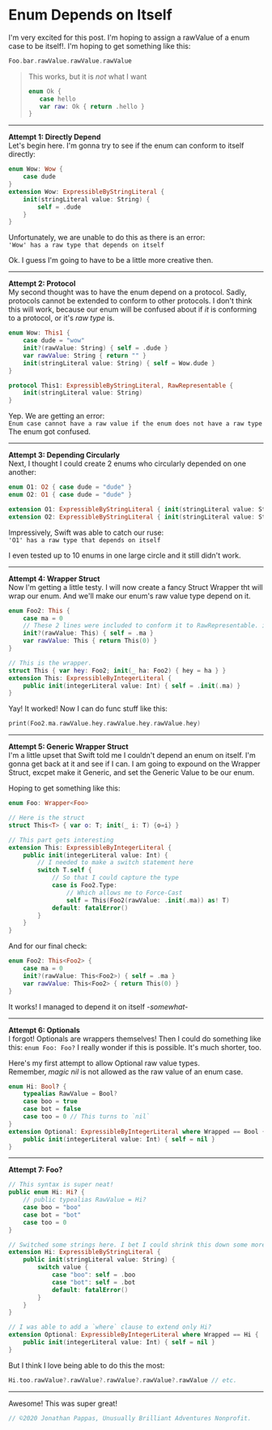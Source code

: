 # **Enum Depends on Itself**

I'm very excited for this post. I'm hoping to assign a rawValue of a enum case to be itself!.
I'm hoping to get something like this:

```swift
Foo.bar.rawValue.rawValue.rawValue
```

>This works, but it is *not* what I want
>```swift
>enum Ok {
>    case hello
>    var raw: Ok { return .hello }
>}
>```

---
**Attempt 1: Directly Depend**<br>
Let's begin here. I'm gonna try to see if the enum can conform to itself directly:

```swift
enum Wow: Wow {
    case dude
}
extension Wow: ExpressibleByStringLiteral {
    init(stringLiteral value: String) {
        self = .dude
    }
}
```
Unfortunately, we are unable to do this as there is an error:<br>
`'Wow' has a raw type that depends on itself`

Ok. I guess I'm going to have to be a little more creative then.

---
**Attempt 2: Protocol**<br>
My second thought was to have the enum depend on a protocol. Sadly, protocols cannot be extended to conform to other protocols. I don't think this will work, because our enum will be confused about if _it_ is conforming to a protocol, or it's _raw type_ is.

```swift
enum Wow: This1 {
    case dude = "wow"
    init?(rawValue: String) { self = .dude }
    var rawValue: String { return "" }
    init(stringLiteral value: String) { self = Wow.dude }
}

protocol This1: ExpressibleByStringLiteral, RawRepresentable {
    init(stringLiteral value: String)
}
```

Yep. We are getting an error:<br>
`Enum case cannot have a raw value if the enum does not have a raw type`<br>The enum got confused.

---
**Attempt 3: Depending Circularly**<br>
Next, I thought I could create 2 enums who circularly depended on one another:

```swift
enum O1: O2 { case dude = "dude" }
enum O2: O1 { case dude = "dude" }

extension O1: ExpressibleByStringLiteral { init(stringLiteral value: String) { self = .dude } }
extension O2: ExpressibleByStringLiteral { init(stringLiteral value: String) { self = .dude } }
```

Impressively, Swift was able to catch our ruse:<br>
`'O1' has a raw type that depends on itself`

I even tested up to 10 enums in one large circle and it still didn't work.

---
**Attempt 4: Wrapper Struct**<br>
Now I'm getting a little testy. I will now create a fancy Struct Wrapper tht will wrap our enum. And we'll make our enum's raw value type depend on it.

```swift
enum Foo2: This {
    case ma = 0
    // These 2 lines were included to conform it to RawRepresentable. idk.
    init?(rawValue: This) { self = .ma }
    var rawValue: This { return This(0) }
}

// This is the wrapper.
struct This { var hey: Foo2; init(_ ha: Foo2) { hey = ha } }
extension This: ExpressibleByIntegerLiteral {
    public init(integerLiteral value: Int) { self = .init(.ma) }
}
```
Yay! It worked! Now I can do func stuff like this:

```swift
print(Foo2.ma.rawValue.hey.rawValue.hey.rawValue.hey)
```

---
**Attempt 5: Generic Wrapper Struct**<br>
I'm a little upset that Swift told me I couldn't depend an enum on itself. I'm gonna get back at it and see if I can. I am going to expound on the Wrapper Struct, excpet make it Generic, and set the Generic Value to be our enum.

Hoping to get something like this:
```swift
enum Foo: Wrapper<Foo>
```

```swift
// Here is the struct
struct This<T> { var o: T; init(_ i: T) {o=i} }

// This part gets interesting
extension This: ExpressibleByIntegerLiteral {
    public init(integerLiteral value: Int) {
        // I needed to make a switch statement here
        switch T.self {
            // So that I could capture the type
            case is Foo2.Type:
                // Which allows me to Force-Cast
                self = This(Foo2(rawValue: .init(.ma)) as! T)
            default: fatalError()
        }
    }
}
```

And for our final check:

```swift
enum Foo2: This<Foo2> {
    case ma = 0
    init?(rawValue: This<Foo2>) { self = .ma }
    var rawValue: This<Foo2> { return This(0) }
}
```
It works! I managed to depend it on itself _-somewhat-_

---
**Attempt 6: Optionals**<br>
I forgot! Optionals are wrappers themselves! Then I could do something like this: `enum Foo: Foo?` I really wonder if this is possible. It's much shorter, too.

Here's my first attempt to allow Optional raw value types.<br> Remember, _magic nil_ is not allowed as the raw value of an enum case.
```swift
enum Hi: Bool? {
    typealias RawValue = Bool?
    case boo = true
    case bot = false
    case too = 0 // This turns to `nil`
}
extension Optional: ExpressibleByIntegerLiteral where Wrapped == Bool {
    public init(integerLiteral value: Int) { self = nil }
}
```

---
**Attempt 7: Foo?**<br>

```swift
// This syntax is super neat!
public enum Hi: Hi? {
    // public typealias RawValue = Hi?
    case boo = "boo"
    case bot = "bot"
    case too = 0
}

// Switched some strings here. I bet I could shrink this down some more.
extension Hi: ExpressibleByStringLiteral {
    public init(stringLiteral value: String) {
        switch value {
            case "boo": self = .boo
            case "bot": self = .bot
            default: fatalError()
        }
    }
}

// I was able to add a `where` clause to extend only Hi?
extension Optional: ExpressibleByIntegerLiteral where Wrapped == Hi {
    public init(integerLiteral value: Int) { self = nil }
}
```

But I think I love being able to do this the most:

```swift
Hi.too.rawValue?.rawValue?.rawValue?.rawValue?.rawValue // etc.
```

---

Awesome! This was super great!

```swift
// ©2020 Jonathan Pappas, Unusually Brilliant Adventures Nonprofit.
```